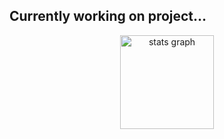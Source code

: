 
###

<h2>Currently working on project...</h2>

<div align="center">
   <img src="https://github-readme-stats.vercel.app/api?username=akbarahmadjonov&hide_title=false&hide_rank=false&show_icons=true&include_all_commits=true&count_private=true&disable_animations=false&theme=dracula&locale=en&hide_border=false" height="150" alt="stats graph"  /> 
 <!-- <img src="https://github-readme-stats.vercel.app/api/top-langs?username=akbarahmadjonov&locale=en&hide_title=false&layout=compact&card_width=320&langs_count=5&theme=dracula&hide_border=false" height="150" alt="languages graph"  /> -->
</div>

###

###

<!-- <div align="left">
  <img src="https://cdn.jsdelivr.net/gh/devicons/devicon/icons/javascript/javascript-original.svg" height="30" width="42" alt="javascript logo"  />
  <img src="https://cdn.jsdelivr.net/gh/devicons/devicon/icons/react/react-original.svg" height="30" width="42" alt="react logo"  />
  <img src="https://cdn.jsdelivr.net/gh/devicons/devicon/icons/html5/html5-original.svg" height="30" width="42" alt="html5 logo"  />
  <img src="https://cdn.jsdelivr.net/gh/devicons/devicon/icons/css3/css3-original.svg" height="30" width="42" alt="css3 logo"  />
</div>
-->

<br clear="both">
<!-- <img src="https://raw.githubusercontent.com/maurodesouza/maurodesouza/blob/output/snake.svg" alt="Snake animation" /> -->
<!-- <img src='https://profile-readme-generator.com/assets/snake.svg' /> -->

###
